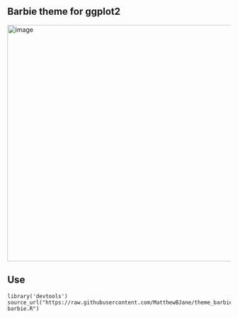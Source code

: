 ## Barbie theme for ggplot2

<img width="534" alt="image" src="https://github.com/MatthewBJane/theme_barbie/assets/52077481/f4253de6-912a-4b1b-b84e-afe233d70c97">


## Use
```
library('devtools')
source_url("https://raw.githubusercontent.com/MatthewBJane/theme_barbie/main/theme-barbie.R")
```
